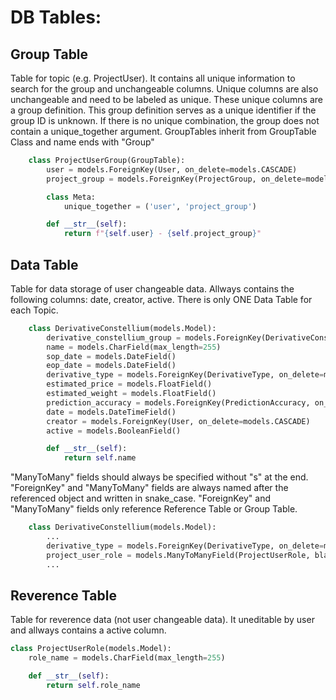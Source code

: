# DB Tables:
## Group Table
Table for topic (e.g. ProjectUser). It contains all unique information to search for the group and unchangeable columns. Unique columns are also unchangeable and need to be labeled as unique. These unique columns are a group definition. This group definition serves as a unique identifier if the group ID is unknown. If there is no unique combination, the group does not contain a unique_together argument.
GroupTables inherit from GroupTable Class and name ends with "Group"
```python
    class ProjectUserGroup(GroupTable):
        user = models.ForeignKey(User, on_delete=models.CASCADE)
        project_group = models.ForeignKey(ProjectGroup, on_delete=models.CASCADE)

        class Meta:
            unique_together = ('user', 'project_group')

        def __str__(self):
            return f"{self.user} - {self.project_group}"
```

## Data Table
Table for data storage of user changeable data. Allways contains the following columns: date, creator, active. There is only ONE Data Table for each Topic.
```python
    class DerivativeConstellium(models.Model):
        derivative_constellium_group = models.ForeignKey(DerivativeConstelliumGroup, on_delete=models.CASCADE)
        name = models.CharField(max_length=255)
        sop_date = models.DateField()
        eop_date = models.DateField()
        derivative_type = models.ForeignKey(DerivativeType, on_delete=models.CASCADE)
        estimated_price = models.FloatField()
        estimated_weight = models.FloatField()
        prediction_accuracy = models.ForeignKey(PredictionAccuracy, on_delete=models.CASCADE)
        date = models.DateTimeField()
        creator = models.ForeignKey(User, on_delete=models.CASCADE)
        active = models.BooleanField()

        def __str__(self):
            return self.name
```

"ManyToMany" fields should always be specified without "s" at the end. "ForeignKey" and "ManyToMany" fields are always named after the referenced object and written in snake_case.
"ForeignKey" and "ManyToMany" fields only reference Reference Table or Group Table.

```python
    class DerivativeConstellium(models.Model):
        ...
        derivative_type = models.ForeignKey(DerivativeType, on_delete=models.CASCADE)
        project_user_role = models.ManyToManyField(ProjectUserRole, blank=True)
        ...
```

## Reverence Table
Table for reverence data (not user changeable data). It uneditable by user and allways contains a active column.
```python
class ProjectUserRole(models.Model):
    role_name = models.CharField(max_length=255)

    def __str__(self):
        return self.role_name
```